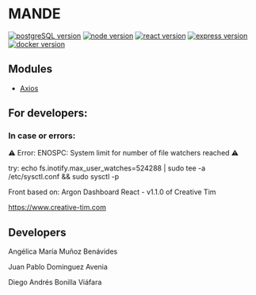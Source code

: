 # MANDE

[![postgreSQL version](https://img.shields.io/badge/PostgreSQL-v11.2-blue.svg?style=flat-square)](https://www.postgresql.org/) [![node version](https://img.shields.io/badge/Node-v12.15.0-green.svg?style=flat-square)](https://nodejs.org/en/) [![react version](https://img.shields.io/badge/Reactjs-v16.13.1-blue.svg?style=flat-square)](https://reactjs.org/) [![express version](https://img.shields.io/badge/Expressjs-v4.17.1-blue.svg?style=flat-square)](https://expressjs.com/) [![docker version](https://img.shields.io/badge/Docker-v19.03.6-blue.svg?style=flat-square)](https://www.docker.com/)


## Modules

* [Axios](https://github.com/axios/axios)


## For developers: 

### In case or errors:

:warning: Error: ENOSPC: System limit for number of file watchers reached :warning:

try: 
echo fs.inotify.max_user_watches=524288 | sudo tee -a /etc/sysctl.conf && sudo sysctl -p


Front based on: Argon Dashboard React - v1.1.0 of Creative Tim

https://www.creative-tim.com


## Developers

Angélica María Muñoz Benávides

Juan Pablo Dominguez Avenia

Diego Andrés Bonilla Viáfara 
